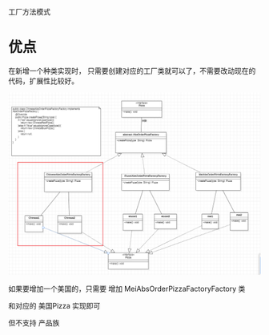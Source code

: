 工厂方法模式


#  优点

在新增一个种类实现时， 只需要创建对应的工厂类就可以了，不需要改动现在的代码，扩展性比较好。

![img.png](img.png)


如果要增加一个美国的，只需要 增加 MeiAbsOrderPizzaFactoryFactory  类

和对应的 美国Pizza 实现即可

但不支持 产品族


